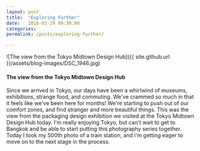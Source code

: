 ```yaml
---
layout: post
title:  "Exploring Further"
date:   2016-03-29 09:30:00
categories:
permalink: /posts/exploring-further/

---
```


![The view from the Tokyo Midtown Design Hub]({{ site.github.url }}/assets/blog-images/DSC_1946.jpg)

#### The view from the Tokyo Midtown Design Hub

Since we arrived in Tokyo, our days have been a whirlwind of museums, exhibitions, strange food, and commuting. We've crammed so much in that it feels like we've been here for months! We're starting to push out of our comfort zones, and find stranger and more beautiful things. This was the view from the packaging design exhibition we visited at the Tokyo Midtown Design Hub today. I'm really enjoying Tokyo, but can't wait to get to Bangkok and be able to start putting this photography series together. Today I took my 500th photo of a train station, and i'm getting eager to move on to the next stage in the process.
